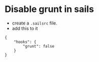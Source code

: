 # Disable grunt in sails 

- create a `.sailsrc` file.
- add this to it 
```
{
    "hooks": {
        "grunt": false
    }
}

```